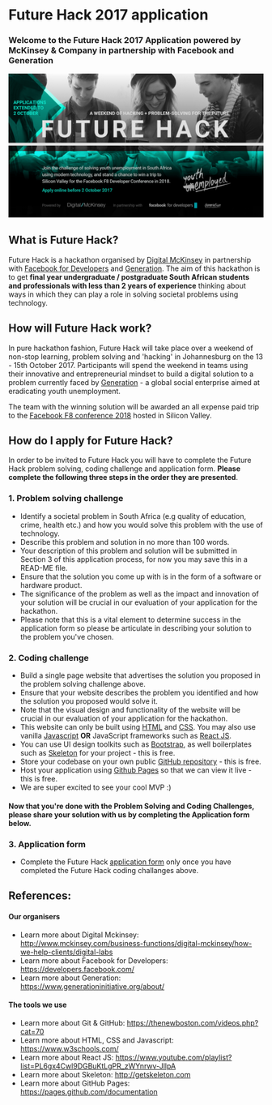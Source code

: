 # Future Hack 2017 application
### Welcome to the Future Hack 2017 Application powered by McKinsey & Company in partnership with Facebook and Generation
![](future-hack.png)

## What is Future Hack?
Future Hack is a hackathon organised by [Digital McKinsey](http://www.mckinsey.com/business-functions/digital-mckinsey/how-we-help-clients/digital-labs) in partnership with [Facebook for Developers](https://developers.facebook.com/) and [Generation](https://www.generationinitiative.org/). The aim of this hackathon is to get **final year undergraduate / postgraduate South African students and professionals with less than 2 years of experience** thinking about ways in which they can play a role in solving societal problems using technology.

## How will Future Hack work?
In pure hackathon fashion, Future Hack will take place over a weekend of non-stop learning, problem solving and 'hacking' in Johannesburg on the 13 - 15th October 2017. Participants will spend the weekend in teams using their innovative and entrepreneurial mindset to build a digital solution to a problem currently faced by [Generation](https://www.generationinitiative.org/about/) - a global social enterprise aimed at eradicating youth unemployment.

The team with the winning solution will be awarded an all expense paid trip to the [Facebook F8 conference 2018](https://www.fbf8.com/) hosted in Silicon Valley.

## How do I apply for Future Hack?
In order to be invited to Future Hack you will have to complete the Future Hack problem solving, coding challenge and application form. **Please complete the following three steps in the order they are presented**.

### 1. Problem solving challenge
 - Identify a societal problem in South Africa (e.g quality of education, crime, health etc.) and how you would solve this problem with the use of technology. 
 - Describe this problem and solution in no more than 100 words.
 - Your description of this problem and solution will be submitted in Section 3 of this application process, for now you may save this in a READ-ME file.
 - Ensure that the solution you come up with is in the form of a software or hardware product.
 - The significance of the problem as well as the impact and innovation of your solution will be crucial in our evaluation of your application for the hackathon.
 - Please note that this is a vital element to determine success in the application form so please be articulate in describing your solution to the problem you've chosen.

### 2. Coding challenge
 - Build a single page website that advertises the solution you proposed in the problem solving challenge above.
 - Ensure that your website describes the problem you identified and how the solution you proposed would solve it.
 - Note that the visual design and functionality of the website will be crucial in our evaluation of your application for the hackathon.
 - This website can only be built using [HTML](https://www.w3schools.com/html/default.asp) and [CSS](https://www.w3schools.com/css/default.asp). You may also use vanilla [Javascript](https://www.w3schools.com/js/default.asp) **OR** JavaScript frameworks such as [React JS](https://facebook.github.io/react/).
 - You can use UI design toolkits such as [Bootstrap](http://getbootstrap.com/), as well boilerplates such as [Skeleton](http://getskeleton.com) for your project - this is free.
 - Store your codebase on your own public [GitHub repository](https://github) - this is free.
 - Host your application using [Github Pages](https://pages.github.com/) so that we can view it live - this is free.
 - We are super excited to see your cool MVP :)

#### Now that you're done with the Problem Solving and Coding Challenges, please share your solution with us by completing the Application form below.

### 3. Application form
 - Complete the Future Hack [application form](https://mck-forms.typeform.com/to/iSp2Yn) only once you have completed the Future Hack coding challanges above.

## References:

#### Our organisers
- Learn more about Digital Mckinsey: http://www.mckinsey.com/business-functions/digital-mckinsey/how-we-help-clients/digital-labs
- Learn more about Facebook for Developers: https://developers.facebook.com/
- Learn more about Generation: https://www.generationinitiative.org/about/

#### The tools we use
- Learn more about Git & GitHub: https://thenewboston.com/videos.php?cat=70		  
- Learn more about HTML, CSS and Javascript: https://www.w3schools.com/
- Learn more about React JS: https://www.youtube.com/playlist?list=PL6gx4Cwl9DGBuKtLgPR_zWYnrwv-JllpA
- Learn more about Skeleton: http://getskeleton.com
- Learn more about GitHub Pages: https://pages.github.com/documentation
